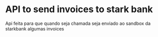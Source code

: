 # API to send invoices to stark bank

Api feita para que quando seja chamada seja enviado ao sandbox da starkbank algumas invoices